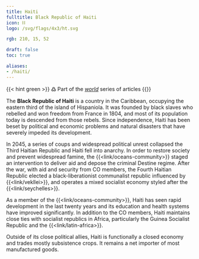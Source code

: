 ```yaml
---
title: Haiti
fulltitle: Black Republic of Haiti
icon: ⛓️
logo: /svg/flags/4x3/ht.svg

rgb: 210, 15, 52

draft: false
toc: true

aliases:
- /haiti/
---
```

{{< hint green >}}
߷ Part of the *[world](/world/)* series of articles
{{</hint>}}

The **<span class="fi fi-ht"></span> Black Republic of Haiti** is a country in the Caribbean, occupying the eastern third of the island of Hispaniola. It was founded by black slaves who rebelled and won freedom from France in 1804, and most of its population today is descended from those rebels. Since independence, Haiti has been beset by political and economic problems and natural disasters that have severely impeded its development.

In 2045, a series of coups and widespread political unrest collapsed the Third Haitian Republic and Haiti fell into anarchy. In order to restore society and prevent widespread famine, the {{<link/oceans-community>}} staged an intervention to deliver aid and depose the criminal Destine regime. After the war, with aid and security from CO members, the Fourth Haitian Republic elected a black-liberationist communalist republic influenced by {{<link/vekllei>}}, and operates a mixed socialist economy styled after the {{<link/seychelles>}}.

As a member of the {{<link/oceans-community>}}, Haiti has seen rapid development in the last twenty years and its education and health systems have improved significantly. In addition to the CO members, Haiti maintains close ties with socialist republics in Africa, particularly the Guinea Socialist Republic and the {{<link/latin-africa>}}.

Outside of its close political allies, Haiti is functionally a closed economy and trades mostly subsistence crops. It remains a net importer of most manufactured goods.

